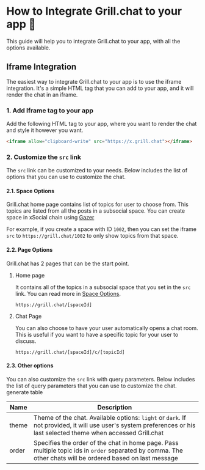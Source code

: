 # How to Integrate Grill.chat to your app 🤝

This guide will help you to integrate Grill.chat to your app, with all the options available.

## Iframe Integration

The easiest way to integrate Grill.chat to your app is to use the iframe integration. It's a simple HTML tag that you can add to your app, and it will render the chat in an iframe.

### 1. Add Iframe tag to your app

Add the following HTML tag to your app, where you want to render the chat and style it however you want.

```html
<iframe allow="clipboard-write" src="https://x.grill.chat"></iframe>
```

### 2. Customize the `src` link

The `src` link can be customized to your needs. Below includes the list of options that you can use to customize the chat.

#### 2.1. Space Options

Grill.chat home page contains list of topics for user to choose from. This topics are listed from all the posts in a subsocial space. You can create space in xSocial chain using [Gazer](https://x.gazer.app/)

For example, if you create a space with ID `1002`, then you can set the iframe `src` to `https://grill.chat/1002` to only show topics from that space.

#### 2.2. Page Options

Grill.chat has 2 pages that can be the start point.

1. Home page

   It contains all of the topics in a subsocial space that you set in the `src` link. You can read more in [Space Options](#21-space-options).

   ```
   https://grill.chat/[spaceId]
   ```

2. Chat Page

   You can also choose to have your user automatically opens a chat room. This is useful if you want to have a specific topic for your user to discuss.

   ```
   https://grill.chat/[spaceId]/c/[topicId]
   ```

#### 2.3. Other options

You can also customize the `src` link with query parameters. Below includes the list of query parameters that you can use to customize the chat.
generate table

| Name  | Description                                                                                                                                                         |
| ----- | ------------------------------------------------------------------------------------------------------------------------------------------------------------------- |
| theme | Theme of the chat. Available options: `light` or `dark`. If not provided, it will use user's system preferences or his last selected theme when accessed Grill.chat |
| order | Specifies the order of the chat in home page. Pass multiple topic ids in `order` separated by comma. The other chats will be ordered based on last message          |
